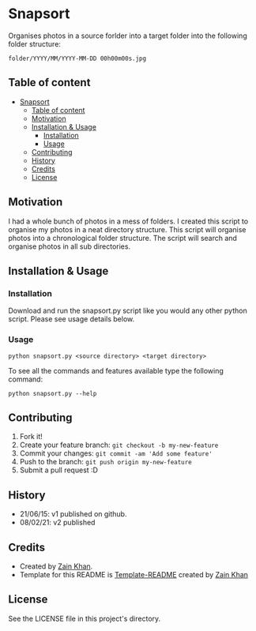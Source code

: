 # Snapsort
Organises photos in a source forlder into a target folder into the following folder structure:
```
folder/YYYY/MM/YYYY-MM-DD 00h00m00s.jpg
```

## Table of content

- [Snapsort](#snapsort)
  - [Table of content](#table-of-content)
  - [Motivation](#motivation)
  - [Installation \& Usage](#installation--usage)
    - [Installation](#installation)
    - [Usage](#usage)
  - [Contributing](#contributing)
  - [History](#history)
  - [Credits](#credits)
  - [License](#license)

## Motivation
I had a whole bunch of photos in a mess of folders. I created this script to organise my photos in a neat directory structure. This script will organise photos into a chronological folder structure. The script will search and organise photos in all sub directories.

## Installation & Usage

### Installation
Download and run the snapsort.py script like you would any other python script. Please see usage details below.

### Usage
```
python snapsort.py <source directory> <target directory>
```
To see all the commands and features available type the following command:
```
python snapsort.py --help
```


## Contributing
1. Fork it!
2. Create your feature branch: `git checkout -b my-new-feature`
3. Commit your changes: `git commit -am 'Add some feature'`
4. Push to the branch: `git push origin my-new-feature`
5. Submit a pull request :D

## History
- 21/06/15: v1 published on github.
- 08/02/21: v2 published

## Credits
- Created by <a href="https://iamzain.com">Zain Khan</a>.
- Template for this README is <a href="https://github.com/gitzain/template-README">Template-README</a> created by <a href="https://iamzain.com">Zain Khan</a>

## License
See the LICENSE file in this project's directory.
